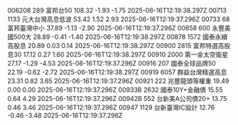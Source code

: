 006208	289	富邦台50	108.32	-1.93	-1.75	2025-06-16T12:19:38.297Z
00713	1133	元大台灣高息低波	53.42	1.52	2.93	2025-06-16T12:19:37.296Z
00733	68	富邦臺灣中小	37.89	-1.13	-2.90	2025-06-16T12:19:37.296Z
00858	600	永豐美國500大	28.89	-0.41	-1.40	2025-06-16T12:19:38.297Z
00878	1572	國泰永續高股息	20.89	0.03	0.14	2025-06-16T12:19:38.297Z
00900	2815	富邦特選高股息30	17.12	0.27	1.60	2025-06-16T12:19:38.297Z
00910	2000	第一金太空衛星	27.17	-1.29	-4.53	2025-06-16T12:19:37.296Z
00916	207	國泰全球品牌50	22.19	-0.62	-2.72	2025-06-16T12:19:38.297Z
00919	6057	群益台灣精選高息	23.31	0.82	3.65	2025-06-16T12:19:37.296Z
00921	222	兆豐龍頭等權重	19.49	0.00	0.00	2025-06-16T12:19:37.296Z
00933B	2632	國泰10Y+金融債	15.55	0.64	4.29	2025-06-16T12:19:37.296Z
00942B	552	台新美A公司債20+	13.75	0.46	3.46	2025-06-16T12:19:37.296Z
00947	1129	台新臺灣IC設計	12.76	-0.46	-3.48	2025-06-16T12:19:37.296Z
